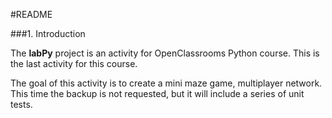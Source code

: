 #README

###1. Introduction

The __labPy__ project is an activity for OpenClassrooms Python course.
This is the last activity for this course.

The goal of this activity is to create a mini maze game, multiplayer network.
This time the backup is not requested, but it will include a series of unit tests.


